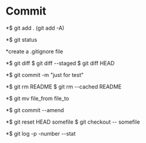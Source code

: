 # Commit

*$ git add . (git add -A)

*$ git status

*create a .gitignore file

*$ git diff
$ git diff --staged
$ git diff HEAD

*$ git commit -m "just for test"

*$ git rm README
$ git rm --cached README

*$ git mv file_from file_to

*$ git commit --amend

*$ git reset HEAD somefile
$ git checkout -- somefile

*$ git log
-p
-number
--stat
